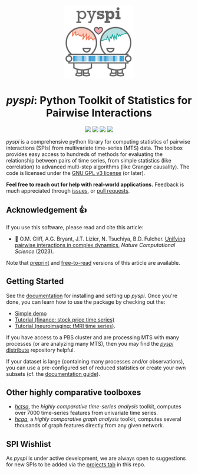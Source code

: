 <p align="center"><img src="img/pyspi_logo.png" alt="pyspi logo" height="200"/></p>

<h1 align="center"><em>pyspi</em>: Python Toolkit of Statistics for Pairwise Interactions</h1>

<p align="center">
 	<a href="https://zenodo.org/badge/latestdoi/601919618"><img src="https://zenodo.org/badge/601919618.svg" height="20"/></a>
    <a href="https://www.gnu.org/licenses/gpl-3.0"><img src="https://img.shields.io/badge/License-GPLv3-blue.svg" height="20"/></a>
    <a href="https://github.com/DynamicsAndNeuralSystems/pyspi/actions/workflows/run_unit_tests.yaml"><img src="https://github.com/DynamicsAndNeuralSystems/pyspi/actions/workflows/run_unit_tests.yaml/badge.svg" height="20"/></a>
    <a href="https://twitter.com/compTimeSeries"><img src="https://img.shields.io/twitter/url/https/twitter.com/compTimeSeries.svg?style=social&label=Follow%20%40compTimeSeries" height="20"/></a>
</p>

_pyspi_ is a comprehensive python library for computing statistics of pairwise interactions (SPIs) from multivariate time-series (MTS) data.
The toolbox provides easy access to hundreds of methods for evaluating the relationship between pairs of time series, from simple statistics (like correlation) to advanced multi-step algorithms (like Granger causality).
The code is licensed under the [GNU GPL v3 license](http://www.gnu.org/licenses/gpl-3.0.html) (or later).

**Feel free to reach out for help with real-world applications.**
Feedback is much appreciated through [issues](https://github.com/DynamicsAndNeuralSystems/pyspi/issues), or [pull requests](https://github.com/DynamicsAndNeuralSystems/pyspi/pulls).

## Acknowledgement :+1:

If you use this software, please read and cite this article:

- &#x1F4D7; O.M. Cliff, A.G. Bryant, J.T. Lizier, N. Tsuchiya, B.D. Fulcher. [Unifying pairwise interactions in complex dynamics](https://doi.org/10.1038/s43588-023-00519-x), _Nature Computational Science_ (2023).

Note that [preprint](https://arxiv.org/abs/2201.11941) and [free-to-read](https://rdcu.be/dn3JB) versions of this article are available.

## Getting Started

See the [documentation](https://time-series-features.gitbook.io/pyspi/) for installing and setting up _pyspi_.
Once you're done, you can learn how to use the package by checking out the:

- [Simple demo](https://time-series-features.gitbook.io/pyspi/usage/walkthrough-tutorials/getting-started-a-simple-demonstration)
- [Tutorial (finance: stock price time series)](https://time-series-features.gitbook.io/pyspi/usage/walkthrough-tutorials/finance-stock-price-time-series)
- [Tutorial (neuroimaging: fMRI time series)](https://time-series-features.gitbook.io/pyspi/usage/walkthrough-tutorials/neuroimaging-fmri-time-series).

If you have access to a PBS cluster and are processing MTS with many processes (or are analyzing many MTS), then you may find the [_pyspi_ distribute](https://github.com/DynamicsAndNeuralSystems/pyspi-distribute) repository helpful.

If your dataset is large (containing many processes and/or observations), you can use a pre-configured set of reduced statistics or create your own subsets (cf. the [documentation guide](https://time-series-features.gitbook.io/pyspi/usage/advanced-usage/using-a-reduced-spi-set)).

## Other highly comparative toolboxes

- [_hctsa_](https://github.com/benfulcher/hctsa), the _highly comparative time-series analysis_ toolkit, computes over 7000 time-series features from univariate time series.
- [_hcga_](https://github.com/barahona-research-group/hcga), a _highly comparative graph analysis_ toolkit, computes several thousands of graph features directly from any given network.

## SPI Wishlist

As _pyspi_ is under active development, we are always open to suggestions for new SPIs to be added via the [projects tab](https://github.com/DynamicsAndNeuralSystems/pyspi/projects) in this repo.
